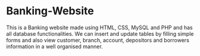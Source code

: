# Banking-Website
This is a Banking website made using HTML, CSS, MySQL and PHP and has all database functionalities.
We can insert and update tables by filling simple forms and also view customer, branch, account, depositors and borrowers information in a well organised manner.
